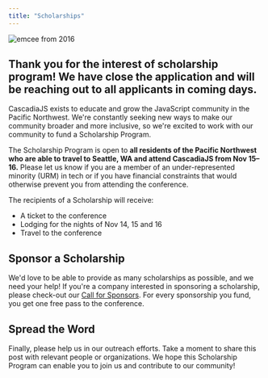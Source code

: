 ```yaml
---
title: "Scholarships"
---
```

![emcee from 2016](https://cdn-images-1.medium.com/max/1600/1*aJrwpWdgyL6-nrSr-HOmXQ.jpeg)

Thank you for the interest of scholarship program! We have close the application and will be reaching out to all applicants in coming days.
---

CascadiaJS exists to educate and grow the JavaScript community in the Pacific Northwest. We're constantly seeking new ways to make our community broader and more inclusive, so we're excited to work with our community to fund a Scholarship Program.

The Scholarship Program is open to **all residents of the Pacific Northwest who are able to travel to Seattle, WA and attend CascadiaJS from Nov 15–16.** Please let us know if you are a member of an under-represented minority (URM) in tech or if you have financial constraints that would otherwise prevent you from attending the conference.

The recipients of a Scholarship will receive:
* A ticket to the conference
* Lodging for the nights of Nov 14, 15 and 16
* Travel to the conference


## Sponsor a Scholarship
We'd love to be able to provide as many scholarships as possible, and we need your help! If you're a company interested in sponsoring a scholarship, please check-out our [Call for Sponsors](/call-for-sponsors). For every sponsorship you fund, you get one free pass to the conference.

## Spread the Word
Finally, please help us in our outreach efforts. Take a moment to share this post with relevant people or organizations. We hope this Scholarship Program can enable you to join us and contribute to our community!
